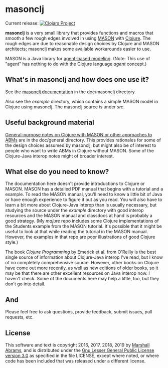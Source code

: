 masonclj
===

Current release: [![Clojars Project](https://img.shields.io/clojars/v/mars0i/masonclj.svg)](https://clojars.org/mars0i/masonclj)


**masonclj** is a very small library that provides functions and macros
that smooth a few rough edges involved in using
[MASON](https://cs.gmu.edu/~eclab/projects/mason) with
[Clojure](https://clojure.org).  The rough edges are due to
reasonable design choices by Clojure and MASON architects; masonclj
makes some available workarounds easier to use.

MASON is a Java library for [agent-based
modeling](https://en.wikipedia.org/wiki/Agent-based_model).  (Note: This
use of "agent" has nothing to do with the Clojure language *agent* concept.)

## What's in masonclj and how does one use it?

See the [masonclj
documentation](https://github.com/mars0i/masonclj/blob/master/doc/masonclj/README.md)
in the doc/masonclj directory.

Also see the *example* directory, which contains a simple MASON model in
Clojure using masonclj.  The masonclj source is under *src*.

## Useful background material

[General-purpose notes on Clojure with MASON or other approaches to
ABMs](https://github.com/mars0i/masonclj/blob/master/doc/general/README.md)
are in the doc/general directory.  This provides rationales for some of
the design choices assumed by masonclj, but might also be of interest
to people who want to write ABMs in Clojure without MASON.  Some of
the Clojure-Java interop notes might of broader interest.

## What else do you need to know?

The documentation here doesn't provide introductions to Clojure or
MASON.  MASON has a detailed PDF manual that begins with a tutorial
and a example. To read the MASON manual, you'll need to know a little
bit of Java or have enough experience to figure it out as you read.
You will also have to learn a bit more about Clojure-Java interop than
is usually necessary, but studying the source under the *example*
directory with good interop resources and the MASON manual and
classdocs at hand is probably a good strategy.  (My *majure* repo
includes some Clojure implementations of the Students example from the
MASON tutorial.  It's possible that it might be useful to look at that
while reading the tutorial in the MASON manual. However, the examples
in that repo are poor illustrations of good Clojure style.)

The book <em>Clojure Programming</em> by Emerick et al.  from O'Reilly
is the best single source of information about Clojure-Java interop I've
read, but I know of no completely comprehensive source.  However, other
books on Clojure have come out more recently, as well as new editions of
older books, so it may be that there are other excellent resources on Java
interop now. I haven't check.  Some of the documents here may help a little,
too, but they don't go into detail.

## And

Please feel free to ask questions, provide feedback, submit issues,
pull requests, etc.

## License

This software and text is copyright 2016, 2017, 2018, 2019 by [Marshall
Abrams](http://members.logical.net/~marshall/), and is distributed under
the [Gnu Lesser General Public License version
3.0](https://www.gnu.org/licenses/lgpl.html) as specified in the file
LICENSE, except where noted, or where code has been included that was
released under a different license.
